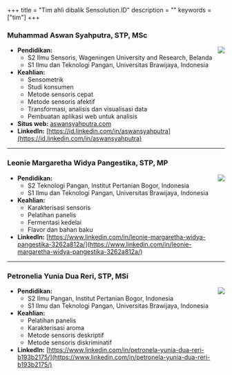 +++
title = "Tim ahli dibalik Sensolution.ID"
description = ""
keywords = ["tim"]
+++

### Muhammad Aswan Syahputra, STP, MSc
<img style="float: right;" src="/img/aswan.jpg">

- **Pendidikan:**
  - S2 Ilmu Sensoris, Wageningen University and Research, Belanda
  - S1 Ilmu dan Teknologi Pangan, Universitas Brawijaya, Indonesia
- **Keahlian:**
  - Sensometrik
  - Studi konsumen
  - Metode sensoris cepat
  - Metode sensoris afektif
  - Transformasi, analisis dan visualisasi data
  - Pembuatan aplikasi web untuk analisis
- **Situs web:** [aswansyahputra.com](https://aswansyahputra.com)
- **LinkedIn:** [https://id.linkedin.com/in/aswansyahputra](https://id.linkedin.com/in/aswansyahputra)

---

### Leonie Margaretha Widya Pangestika, STP, MP
<img style="float: right;" src="/img/widya.jpeg">

- **Pendidikan:**
  - S2 Teknologi Pangan, Institut Pertanian Bogor, Indonesia
  - S1 Ilmu dan Teknologi Pangan, Universitas Brawijaya, Indonesia
- **Keahlian:**
  - Karakterisasi sensoris
  - Pelatihan panelis
  - Fermentasi kedelai
  - Flavor dan bahan baku
- **LinkedIn:** [https://www.linkedin.com/in/leonie-margaretha-widya-pangestika-3262a812a/](https://www.linkedin.com/in/leonie-margaretha-widya-pangestika-3262a812a/)

---

### Petronelia Yunia Dua Reri, STP, MSi
<img style="float: right;" src="/img/ririn.jpeg">

- **Pendidikan:**
  - S2 Ilmu Pangan, Institut Pertanian Bogor, Indonesia
  - S1 Ilmu dan Teknologi Pangan, Universitas Brawijaya, Indonesia
- **Keahlian:**
  - Pelatihan panelis
  - Karakterisasi aroma
  - Metode sensoris deskriptif 
  - Metode sensoris diskriminatif
- **LinkedIn:** [https://www.linkedin.com/in/petronela-yunia-dua-reri-b193b2175/](https://www.linkedin.com/in/petronela-yunia-dua-reri-b193b2175/)
